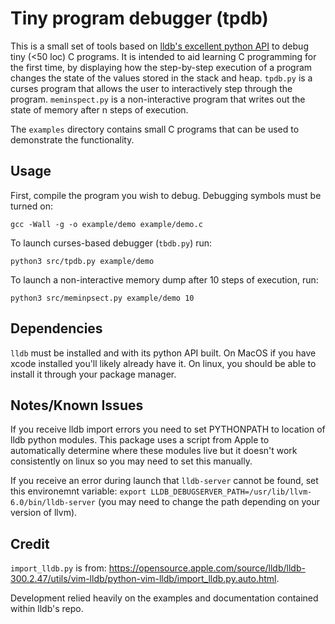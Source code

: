 # Tiny program debugger (tpdb)

This is a small set of tools based on [lldb's excellent python API](https://lldb.llvm.org/use/python-reference.html) to debug tiny (<50 loc) C programs. It is intended to aid learning C programming for the first time, by displaying how the step-by-step execution of a program changes the state of the values stored in the stack and heap. `tpdb.py` is a curses program that allows the user to interactively step through the program. `meminspect.py` is a non-interactive program that writes out the state of memory after n steps of execution.

The `examples` directory contains small C programs that can be used to demonstrate the functionality.

## Usage

First, compile the program you wish to debug. Debugging symbols must be turned on:

```
gcc -Wall -g -o example/demo example/demo.c
```

To launch curses-based debugger (`tbdb.py`) run:

```
python3 src/tpdb.py example/demo
```

To launch a non-interactive memory dump after 10 steps of execution, run:

```
python3 src/meminpsect.py example/demo 10
```

## Dependencies

`lldb` must be installed and with its python API built. On MacOS if you have xcode installed you'll likely already have it. On linux, you should be able to install it through your package manager.

## Notes/Known Issues

If you receive lldb import errors you need to set PYTHONPATH to location of lldb python modules. This package uses a script from Apple to automatically determine where these modules live but it doesn't work consistently on linux so you may need to set this manually.

If you receive an error during launch that `lldb-server` cannot be found, set this environemnt variable: `export LLDB_DEBUGSERVER_PATH=/usr/lib/llvm-6.0/bin/lldb-server` (you may need to change the path depending on your version of llvm).

## Credit

`import_lldb.py` is from: https://opensource.apple.com/source/lldb/lldb-300.2.47/utils/vim-lldb/python-vim-lldb/import_lldb.py.auto.html.

Development relied heavily on the examples and documentation contained within lldb's repo.
